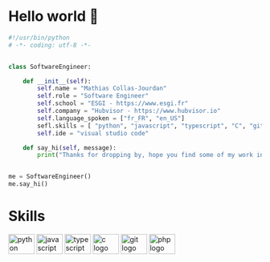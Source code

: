 # Hello world 👋

```python
#!/usr/bin/python
# -*- coding: utf-8 -*-


class SoftwareEngineer:

    def __init__(self):
        self.name = "Mathias Collas-Jourdan"
        self.role = "Software Engineer"
        self.school = "ESGI - https://www.esgi.fr"
        self.company = "Hubvisor - https://www.hubvisor.io"
        self.language_spoken = ["fr_FR", "en_US"]
        sefl.skills = [ "python", "javascript", "typescript", "C", "git", "php"]
        self.ide = "visual studio code"

    def say_hi(self, message):
        print("Thanks for dropping by, hope you find some of my work interesting.")


me = SoftwareEngineer()
me.say_hi()
```
# Skills

<div align="left">
  <img src="https://cdn.jsdelivr.net/gh/devicons/devicon/icons/python/python-original.svg" height="40" width="52" alt="python logo"  />
  <img src="https://cdn.jsdelivr.net/gh/devicons/devicon/icons/javascript/javascript-original.svg" height="40" width="52" alt="javascript logo"  />
  <img src="https://cdn.jsdelivr.net/gh/devicons/devicon@latest/icons/typescript/typescript-original.svg" height="40" width="52" alt="typescript logo"/>
  <img src="https://cdn.jsdelivr.net/gh/devicons/devicon/icons/c/c-original.svg" height="40" width="52" alt="c logo"  />
  <img src="https://cdn.jsdelivr.net/gh/devicons/devicon@latest/icons/git/git-original-wordmark.svg" height="40" width="52" alt="git logo"/>
  <img src="https://cdn.jsdelivr.net/gh/devicons/devicon@latest/icons/php/php-original.svg" height="40" width="52" alt="php logo"/>
</div>

